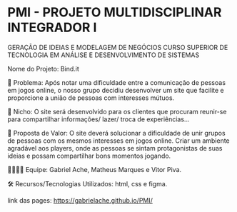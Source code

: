 # PMI - PROJETO MULTIDISCIPLINAR INTEGRADOR I

GERAÇÃO DE IDEIAS E MODELAGEM DE NEGÓCIOS
CURSO SUPERIOR DE TECNOLOGIA EM ANÁLISE E DESENVOLVIMENTO DE SISTEMAS

Nome do Projeto: Bind.it
  
🙁 Problema: Após notar uma dificuldade entre a comunicação de pessoas em jogos online, o nosso grupo decidiu desenvolver um site que facilite e proporcione a união de pessoas com interesses mútuos.

🙂 Nicho: O site será desenvolvido para os clientes que procuram reunir-se para compartilhar informações/ lazer/ troca de experiências... 

🎁 Proposta de Valor: O site deverá solucionar a dificuldade de unir grupos de pessoas com os mesmos interesses em jogos online. Criar um ambiente agradável aos players, onde as pessoas se sintam protagonistas de suas ideias e possam compartilhar bons momentos jogando.

🧑‍💻👩‍💻 Equipe: Gabriel Ache, Matheus Marques e Vitor Piva.

🛠️ Recursos/Tecnologias Utilizados: html, css e figma.

link das pages: https://gabrielache.github.io/PMI/

